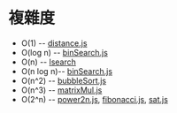 # 複雜度

* O(1) -- [distance.js](distance.js)
* O(log n) -- [binSearch.js](06-divideConquer/binSearch.js)
* O(n) -- [lsearch](lsearch.js)
* O(n log n)-- [binSearch.js](06-divideConquer/mergeSort/)
* O(n^2) -- [bubbleSort.js](bubbleSort.js)
* O(n^3) -- [matrixMul.js](matrixMul.js)
* O(2^n) -- [power2n.js](power2n.js), [fibonacci.js](01-tableLookup/fibonacci.js), [sat.js](08-bruteForce/SAT/sat.js)

